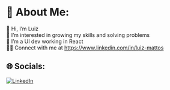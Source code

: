 # 💫 About Me:
👋 Hi, I’m Luiz<br>👀 I’m interested in growing my skills and solving problems<br>🌱 I’m a UI dev working in React<br>👨‍💻 Connect with me at https://www.linkedin.com/in/luiz-mattos


## 🌐 Socials:
[![LinkedIn](https://img.shields.io/badge/LinkedIn-%230077B5.svg?logo=linkedin&logoColor=white)](https://linkedin.com/in/luiz-mattos/) 
